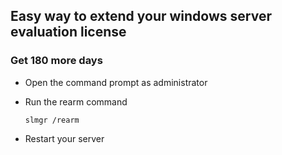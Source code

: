 ## Easy way to extend your windows server evaluation license

### Get 180 more days

- Open the command prompt as administrator
  
- Run the rearm command
  
  `slmgr /rearm`
  
- Restart your server
